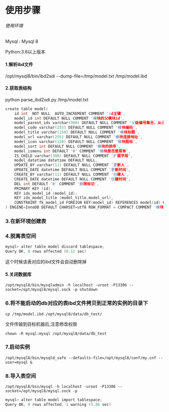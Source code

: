 # 使用步骤
###### 使用环境

Mysql : Mysql 8

Python:3.6以上版本



#### 1.解析ibd文件
/opt/mysql8/bin/ibd2sdi --dump-file=/tmp/model.txt /tmp/model.ibd


#### 2.获取表结构
python parse_ibd2sdi.py /tmp/model.txt
```c
create table model(
    id int  NOT NULL  AUTO_INCREMENT COMMENT 'id主键',
    model_id int DEFAULT NULL COMMENT '模块的父模块id',
    model_parent_ids varchar(300) DEFAULT NULL COMMENT '父级编号集合，从小到大排序',
    model_code varchar(255) DEFAULT NULL COMMENT '模块编码',
    model_title varchar(150) DEFAULT NULL COMMENT '模块标题',
    model_url varchar(255) DEFAULT NULL COMMENT '模块连接地址',
    model_icon varchar(120) DEFAULT NULL COMMENT '模块图标',
    model_sort int DEFAULT NULL COMMENT '模块的排序',
    model_ismenu int DEFAULT '0' COMMENT '模块是否是菜单',
    IS_CHILD varchar(300) DEFAULT NULL COMMENT '扩展字段',
    model_datetime datetime DEFAULT NULL,
    UPDATE_BY varchar(11) DEFAULT NULL COMMENT '更新人',
    UPDATE_DATE datetime DEFAULT NULL COMMENT '更新时间',
    CREATE_BY varchar(11) DEFAULT NULL COMMENT '创建人',
    CREATE_DATE datetime DEFAULT NULL COMMENT '创建时间',
    DEL int DEFAULT '0' COMMENT '删除标记',
    PRIMARY KEY (id),
    KEY idx_model_id (model_id),
    KEY idx_model_title (model_title,model_url),
    CONSTRAINT fk_model_id FOREIGN KEY(model_id) REFERENCES model(id) ON DELETE CASCADE ON UPDATE NO ACTION
) ENGINE=InnoDB DEFAULT CHARSET=utf8 ROW_FORMAT = COMPACT COMMENT '模块表'

```

### 3.在新环境创建表


### 4.脱离表空间
```c
mysql> alter table model discard tablespace;
Query OK, 0 rows affected (0.12 sec)
```
这个时候该表对应的ibd文件会自动删除掉


#### 5.关闭数据库
`/opt/mysql8/bin/mysqladmin -h localhost -uroot -P13306 --socket=/opt/mysql8/mysql.sock -p shutdown`

### 6.将不能启动的db对应的表ibd文件拷贝到正常的实例的目录下
`cp /tmp/model.ibd /opt/mysql8/data/db_test/`

文件传输到目标机器后,注意修改权限

`chown -R mysql:mysql /opt/mysql8/data/db_test`

### 7.启动实例
`/opt/mysql8/bin/mysqld_safe --defaults-file=/opt/mysql8/conf/my.cnf --user=mysql &`

### 8.导入表空间
`/opt/mysql8/bin/mysql -h localhost -uroot -P13306 --socket=/opt/mysql8/mysql.sock -p`

```c
mysql> alter table model import tablespace;
Query OK, 0 rows affected, 1 warning (5.86 sec)
```
